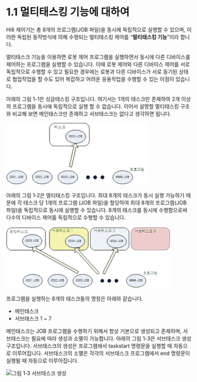 # 1.1 멀티태스킹 기능에 대하여

Hi6 제어기는 총 8개의 프로그램(JOB 파일)을 동시에 독립적으로 실행할 수 있으며, 이러한 독립된 동작방식에 의해 수행되는 멀티태스킹 제어를 “**멀티태스킹 기능**”이라 합니다.

멀티태스크 기능을 이용하면 로봇 제어 프로그램을 실행하면서 동시에 다른 디바이스를 제어하는 프로그램을 실행할 수 있습니다. 이때 로봇 제어와 다른 디바이스 제어를 서로 독립적으로 수행할 수 있고 필요한 경우에는 로봇과 다른 디바이스가 서로 동기된 상태로 협업작업을 할 수도 있어 복잡하고 어려운 응용작업을 수행할 수 있는 이점이 있습니다.

아래의 그림 1-1은 싱글태스킹 구조입니다. 여기서는 1개의 태스크만 존재하여 2개 이상의 프로그램을 동시에 독립적으로 실행 할 수 없습니다. 이어서 설명할 멀티태스킹 구조와 비교해 보면 메인태스크만 존재하고 서브태스크는 없다고 생각하면 됩니다.

![그림 1-1 싱글태스킹 구조](<../.gitbook/assets/image (1).png>)

아래의 그림 1‑2은 멀티태스킹 구조입니다. 최대 8개의 태스크가 동시 실행 가능하기 때문에 각 태스크 당 1개의 프로그램 (JOB 파일)을 할당하여 최대 8개의 프로그램(JOB 파일)을 독립적으로 동시에 실행할 수 있습니다. 8개의 태스크를 동시에 수행함으로써 다수의 디바이스 제어를 독립적으로 수행할 수 있습니다.

![그림 1‑2 멀티태스킹 구조](<../.gitbook/assets/image (2).png>)

프로그램을 실행하는 8개의 태스크들의 명칭은 아래와 같습니다.

* 메인태스크
* 서브태스크 1 \~ 7

메인태스크는 JOB 프로그램을 수행하기 위해서 항상 기본으로 생성되고 존재하며, 서브태스크는 필요에 따라 생성과 소멸이 가능합니다. 아래의 그림 1-3은 서브태스크 생성 구조입니다. 서브태스크의 생성은 프로그램에서 taskstart 명령문을 실행할 때 자동으로 이루어집니다. 서브태스크의 소멸은 각각의 서브태스크 프로그램에서 end 명령문이 실행될 때 자동으로 이루어집니다.

![그림 1‑3 서브태스크 생성
](<../.gitbook/assets/image (3).png>)
